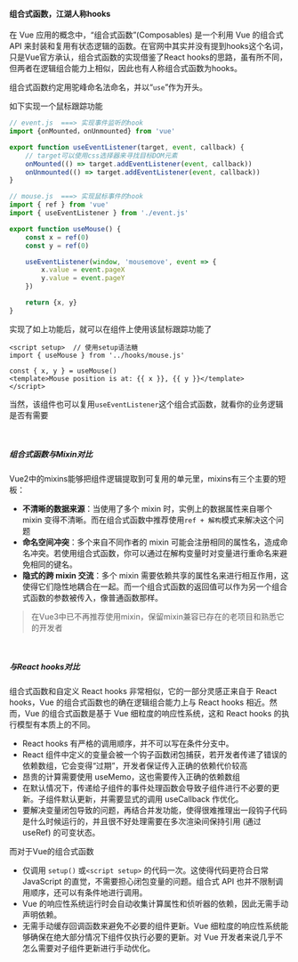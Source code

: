 #### 组合式函数，江湖人称hooks

在 Vue 应用的概念中，“组合式函数”(Composables) 是一个利用 Vue 的组合式 API 来封装和复用有状态逻辑的函数。在官网中其实并没有提到hooks这个名词，只是Vue官方承认，组合式函数的实现借鉴了React hooks的思路，虽有所不同，但两者在逻辑组合能力上相似，因此也有人称组合式函数为hooks。

组合式函数约定用驼峰命名法命名，并以“`use`”作为开头。

如下实现一个鼠标跟踪功能

```js
// event.js  ===> 实现事件监听的hook
import {onMounted，onUnmounted} from 'vue'

export function useEventListener(target, event, callback) {
    // target可以使用css选择器来寻找目标DOM元素
    onMounted(() => target.addEventListener(event, callback))
    onUnmounted(() => target.addEventListener(event, callback))
}
```

```js
// mouse.js  ===> 实现鼠标事件的hook
import { ref } from 'vue'
import { useEventListener } from './event.js'

export function useMouse() {
    const x = ref(0)
    const y = ref(0)

    useEventListener(window, 'mousemove', event => {
        x.value = event.pageX
        y.value = event.pageY
    })

    return {x, y}
}
```
实现了如上功能后，就可以在组件上使用该鼠标跟踪功能了
```vue
<script setup>  // 使用setup语法糖
import { useMouse } from '../hooks/mouse.js'

const { x, y } = useMouse()
<template>Mouse position is at: {{ x }}, {{ y }}</template>
</script>
```
当然，该组件也可以复用`useEventListener`这个组合式函数，就看你的业务逻辑是否有需要

&nbsp;

##### 组合式函数与Mixin对比
Vue2中的mixins能够把组件逻辑提取到可复用的单元里，mixins有三个主要的短板：
- **不清晰的数据来源**：当使用了多个 mixin 时，实例上的数据属性来自哪个 mixin 变得不清晰。而在组合式函数中推荐使用`ref + 解构`模式来解决这个问题
- **命名空间冲突**：多个来自不同作者的 mixin 可能会注册相同的属性名，造成命名冲突。若使用组合式函数，你可以通过在解构变量时对变量进行重命名来避免相同的键名。
- **隐式的跨 mixin 交流**：多个 mixin 需要依赖共享的属性名来进行相互作用，这使得它们隐性地耦合在一起。而一个组合式函数的返回值可以作为另一个组合式函数的参数被传入，像普通函数那样。

>在Vue3中已不再推荐使用mixin，保留mixin兼容已存在的老项目和熟悉它的开发者

&nbsp;

##### 与React hooks对比
组合式函数和自定义 React hooks 非常相似，它的一部分灵感正来自于 React hooks，Vue 的组合式函数也的确在逻辑组合能力上与 React hooks 相近。然而，Vue 的组合式函数是基于 Vue 细粒度的响应性系统，这和 React hooks 的执行模型有本质上的不同。
- React hooks 有严格的调用顺序，并不可以写在条件分支中。
- React 组件中定义的变量会被一个钩子函数闭包捕获，若开发者传递了错误的依赖数组，它会变得“过期”，开发者保证传入正确的依赖代价较高
- 昂贵的计算需要使用 useMemo，这也需要传入正确的依赖数组
- 在默认情况下，传递给子组件的事件处理函数会导致子组件进行不必要的更新。子组件默认更新，并需要显式的调用 useCallback 作优化。
- 要解决变量闭包导致的问题，再结合并发功能，使得很难推理出一段钩子代码是什么时候运行的，并且很不好处理需要在多次渲染间保持引用 (通过 useRef) 的可变状态。

而对于Vue的组合式函数
- 仅调用 `setup()` 或`<script setup>` 的代码一次。这使得代码更符合日常 JavaScript 的直觉，不需要担心闭包变量的问题。组合式 API 也并不限制调用顺序，还可以有条件地进行调用。
- Vue 的响应性系统运行时会自动收集计算属性和侦听器的依赖，因此无需手动声明依赖。
- 无需手动缓存回调函数来避免不必要的组件更新。Vue 细粒度的响应性系统能够确保在绝大部分情况下组件仅执行必要的更新。对 Vue 开发者来说几乎不怎么需要对子组件更新进行手动优化。
